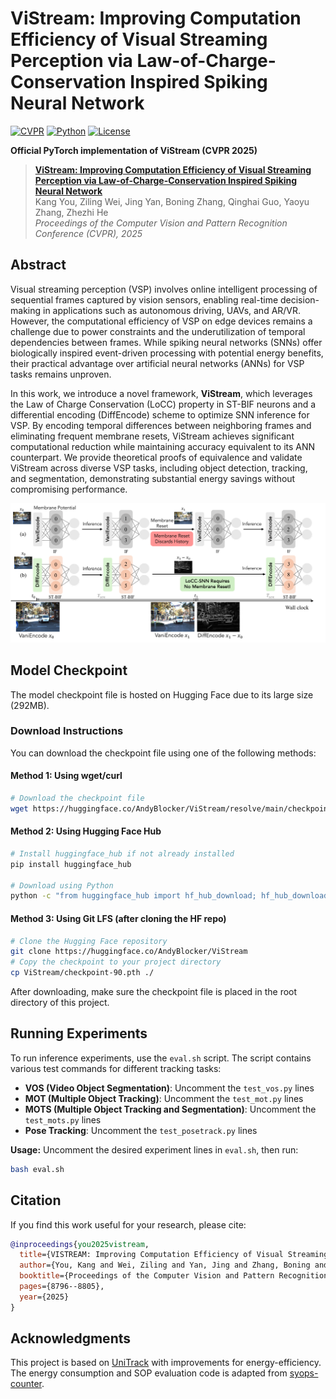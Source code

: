 # ViStream: Improving Computation Efficiency of Visual Streaming Perception via Law-of-Charge-Conservation Inspired Spiking Neural Network

[![CVPR](https://img.shields.io/badge/CVPR-2025-red.svg)](https://openaccess.thecvf.com/content/CVPR2025/papers/You_VISTREAM_Improving_Computation_Efficiency_of_Visual_Streaming_Perception_via_Law-of-Charge-Conservation_CVPR_2025_paper.pdf)
[![Python](https://img.shields.io/badge/python-v3.8+-blue.svg)](https://www.python.org/downloads/)
[![License](https://img.shields.io/badge/license-CC--BY--4.0-green.svg)](https://creativecommons.org/licenses/by/4.0/)

**Official PyTorch implementation of ViStream (CVPR 2025)**

> **[ViStream: Improving Computation Efficiency of Visual Streaming Perception via Law-of-Charge-Conservation Inspired Spiking Neural Network](https://openaccess.thecvf.com/content/CVPR2025/papers/You_VISTREAM_Improving_Computation_Efficiency_of_Visual_Streaming_Perception_via_Law-of-Charge-Conservation_CVPR_2025_paper.pdf)**  
> Kang You, Ziling Wei, Jing Yan, Boning Zhang, Qinghai Guo, Yaoyu Zhang, Zhezhi He  
> *Proceedings of the Computer Vision and Pattern Recognition Conference (CVPR), 2025*

## Abstract

Visual streaming perception (VSP) involves online intelligent processing of sequential frames captured by vision sensors, enabling real-time decision-making in applications such as autonomous driving, UAVs, and AR/VR. However, the computational efficiency of VSP on edge devices remains a challenge due to power constraints and the underutilization of temporal dependencies between frames. While spiking neural networks (SNNs) offer biologically inspired event-driven processing with potential energy benefits, their practical advantage over artificial neural networks (ANNs) for VSP tasks remains unproven.

In this work, we introduce a novel framework, **ViStream**, which leverages the Law of Charge Conservation (LoCC) property in ST-BIF neurons and a differential encoding (DiffEncode) scheme to optimize SNN inference for VSP. By encoding temporal differences between neighboring frames and eliminating frequent membrane resets, ViStream achieves significant computational reduction while maintaining accuracy equivalent to its ANN counterpart. We provide theoretical proofs of equivalence and validate ViStream across diverse VSP tasks, including object detection, tracking, and segmentation, demonstrating substantial energy savings without compromising performance.

<div align="center">
  <img src="assets/vistream_framework.pdf" alt="ViStream Framework" width="800"/>
</div>

## Model Checkpoint

The model checkpoint file is hosted on Hugging Face due to its large size (292MB). 

### Download Instructions

You can download the checkpoint file using one of the following methods:

#### Method 1: Using wget/curl
```bash
# Download the checkpoint file
wget https://huggingface.co/AndyBlocker/ViStream/resolve/main/checkpoint-90.pth
```

#### Method 2: Using Hugging Face Hub
```bash
# Install huggingface_hub if not already installed
pip install huggingface_hub

# Download using Python
python -c "from huggingface_hub import hf_hub_download; hf_hub_download(repo_id='AndyBlocker/ViStream', filename='checkpoint-90.pth', local_dir='.')"
```

#### Method 3: Using Git LFS (after cloning the HF repo)
```bash
# Clone the Hugging Face repository
git clone https://huggingface.co/AndyBlocker/ViStream
# Copy the checkpoint to your project directory
cp ViStream/checkpoint-90.pth ./
```

After downloading, make sure the checkpoint file is placed in the root directory of this project.

## Running Experiments

To run inference experiments, use the `eval.sh` script. The script contains various test commands for different tracking tasks:

- **VOS (Video Object Segmentation)**: Uncomment the `test_vos.py` lines  
- **MOT (Multiple Object Tracking)**: Uncomment the `test_mot.py` lines
- **MOTS (Multiple Object Tracking and Segmentation)**: Uncomment the `test_mots.py` lines
- **Pose Tracking**: Uncomment the `test_posetrack.py` lines

**Usage:** Uncomment the desired experiment lines in `eval.sh`, then run:
```bash
bash eval.sh
```

## Citation

If you find this work useful for your research, please cite:

```bibtex
@inproceedings{you2025vistream,
  title={VISTREAM: Improving Computation Efficiency of Visual Streaming Perception via Law-of-Charge-Conservation Inspired Spiking Neural Network},
  author={You, Kang and Wei, Ziling and Yan, Jing and Zhang, Boning and Guo, Qinghai and Zhang, Yaoyu and He, Zhezhi},
  booktitle={Proceedings of the Computer Vision and Pattern Recognition Conference},
  pages={8796--8805},
  year={2025}
}
```

## Acknowledgments

This project is based on [UniTrack](https://github.com/Zhongdao/UniTrack) with improvements for energy-efficiency. The energy consumption and SOP evaluation code is adapted from [syops-counter](https://github.com/iCGY96/syops-counter).
